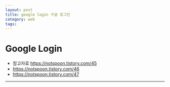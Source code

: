 ```yaml
---
layout: post
title: google login 구글 로그인
category: web
tags: 
---
```


# Google Login
* 참고자료 <https://notspoon.tistory.com/45>
* https://notspoon.tistory.com/46
* https://notspoon.tistory.com/47

---
